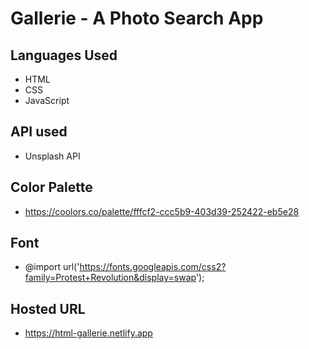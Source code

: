 # Gallerie - A Photo Search App

## Languages Used

- HTML
- CSS
- JavaScript

## API used
- Unsplash API

## Color Palette
- https://coolors.co/palette/fffcf2-ccc5b9-403d39-252422-eb5e28

## Font
- @import url('https://fonts.googleapis.com/css2?family=Protest+Revolution&display=swap');

## Hosted URL
- https://html-gallerie.netlify.app
